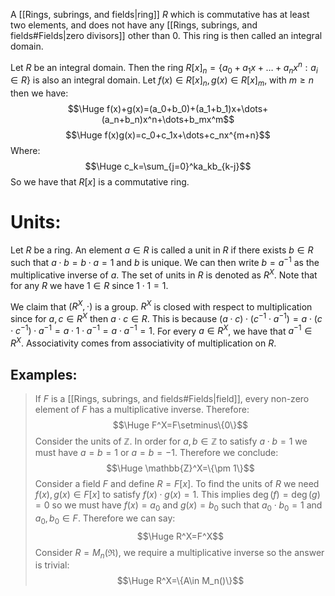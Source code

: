 A [[Rings, subrings, and fields|ring]] $R$ which is commutative has at least two elements, and does not have any [[Rings, subrings, and fields#Fields|zero divisors]] other than $0$. This ring is then called an integral domain.

Let $R$ be an integral domain. Then the ring $R[x]_n=\{a_0+a_1x+\dots+a_nx^n:a_i\in R\}$ is also an integral domain. Let $f(x)\in R[x]_n,g(x)\in R[x]_m$, with $m\geq n$ then we have:$$\Huge f(x)+g(x)=(a_0+b_0)+(a_1+b_1)x+\dots+(a_n+b_n)x^n+\dots+b_mx^m$$$$\Huge f(x)g(x)=c_0+c_1x+\dots+c_nx^{m+n}$$Where:$$\Huge c_k=\sum_{j=0}^ka_kb_{k-j}$$So we have that $R[x]$ is a commutative ring.


# Units:

Let $R$ be a ring. An element $a\in R$ is called a unit in $R$ if there exists $b\in R$ such that $a\cdot b=b\cdot a=1$ and $b$ is unique. We can then write $b=a^{-1}$ as the multiplicative inverse of $a$. The set of units in $R$ is denoted as $R^X$. Note that for any $R$ we have $1\in R$ since $1\cdot 1=1$.

We claim that $(R^X,\cdot)$ is a group. $R^X$ is closed with respect to multiplication since for $a,c\in R^X$ then $a\cdot c\in R$. This is because $(a\cdot c)\cdot(c^{-1}\cdot a^{-1})=a\cdot(c\cdot c^{-1})\cdot a^{-1}=a\cdot 1\cdot a^{-1}=a\cdot a^{-1}=1$. For every $a\in R^X$, we have that $a^{-1}\in R^X$. Associativity comes from associativity of multiplication on $R$.

## Examples:
>If $F$ is a [[Rings, subrings, and fields#Fields|field]], every non-zero element of $F$ has a multiplicative inverse. Therefore:$$\Huge F^X=F\setminus\{0\}$$Consider the units of $\mathbb{Z}$. In order for $a,b\in \mathbb{Z}$ to satisfy $a\cdot b=1$ we must have $a=b=1$ or $a=b=-1$. Therefore we conclude:$$\Huge \mathbb{Z}^X=\{\pm 1\}$$Consider a field $F$ and define $R=F[x]$. To find the units of $R$ we need $f(x),g(x)\in F[x]$ to satisfy $f(x)\cdot g(x)=1$. This implies $\deg(f)=\deg(g)=0$ so we must have $f(x)=a_0$ and $g(x)=b_0$ such that $a_0\cdot b_0=1$ and $a_0,b_0\in F$. Therefore we can say:$$\Huge R^X=F^X$$Consider $R=M_n(\Re)$, we require a multiplicative inverse so the answer is trivial:$$\Huge R^X=\{A\in M_n()\}$$